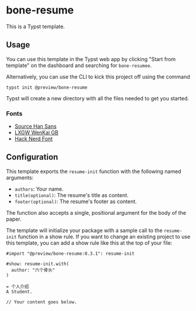 # bone-resume
This is a Typst template.

## Usage
You can use this template in the Typst web app by clicking "Start from template"
on the dashboard and searching for `bone-resumee`.

Alternatively, you can use the CLI to kick this project off using the command
```
typst init @preview/bone-resume
```

Typst will create a new directory with all the files needed to get you started.

### Fonts
- [Source Han Sans](https://github.com/adobe-fonts/source-han-sans) 
- [LXGW WenKai GB](https://github.com/lxgw/LxgwWenkaiGB)
- [Hack Nerd Font](https://www.nerdfonts.com/)

## Configuration
This template exports the `resume-init` function with the following named arguments:

- `authors`: Your name.
- `title(optional)`: The resume's title as content.
- `footer(optional)`: The resume's footer as content.

The function also accepts a single, positional argument for the body of the
paper.

The template will initialize your package with a sample call to the `resume-init`
function in a show rule. If you want to change an existing project to use this
template, you can add a show rule like this at the top of your file:

```typ
#import "@preview/bone-resume:0.3.1": resume-init

#show: resume-init.with(
  author: "六个骨头"
)

= 个人介绍
A Student.

// Your content goes below.
```
